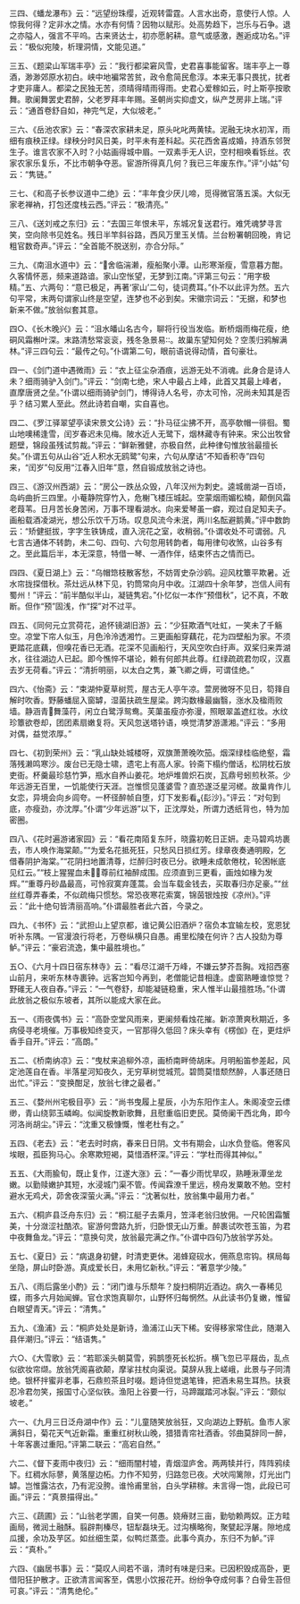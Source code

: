 <!-- { "loadSidebar": true } -->

三四、《蟠龙瀑布》云：“远望纷珠缨，近观转雷霆。人言水出奇，意使行人惊。人惊我何得？定非水之情。水亦有何情？因物以赋形。处高势趋下，岂乐与石争。退之亦隘人，强言不平呜。古来贤达士，初亦愿躬耕。意气或感激，邂逅成功名。”评云：“极似宛陵，析理洞情，文能见道。”

三五、《题梁山军瑞丰亭》云：“我行都梁窘风雪，史君喜事能留客。瑞丰亭上一尊酒，渺渺郊原水初白。峡中地褊常苦贫，政令愈简民愈淳。本来无事只畏扰，扰者才吏非庸人。都梁之民独无苦，须晴得晴雨得雨。史君心爱稼如云，时上斯亭按歌舞。歌阑舞罢史君醉，父老罗拜丰年赐。圣朝尚实抑虚文，纵产芝房非上瑞。”评云：“通首卷舒自如，神完气足，大似坡老。”

三六、《岳池农家》云：“春深农家耕未足，原头叱叱两黄犊。泥融无块水初浑，雨细有痕秧正绿。绿秧分时风日美，时平未有差科起。买花西舍喜成婚，持酒东邻贺生子。谁言农家不入时？小姑画得城中眉。一双素手无人识，空村相唤看铄丝。农家农家乐复乐，不比市朝争夺恶。宦游所得真几何？我已三年废东作。”评“小姑”句云：“隽链。”

三七、《和高子长参议道中二绝》云：“丰年食少厌儿啼，觅得微官落五溪。大似无家老禅衲，打包还度栈云西。”评云：“极清亮。”

三八、《送刘戒之东归》云：“去国三年恨未平，东城况复送君行。难凭魂梦寻言笑，空向除书见姓名。残日半竿斜谷路，西风万里玉关情。兰台粉署朝回晚，肯记粗官数奇声。”评云：“全首能不脱送别，亦合分际。”

三九、《南沮水道中》云：“舍临湍濑，瘦船聚小潭。山形寒渐瘦，雪意暮方酣。久客情怀恶，频来道路谙。家山空怅望，无梦到江南。”评第三句云：“用字极精。”五、六两句：“意已极足，再著‘家山’二句，徒词费耳。”仆不以此评为然。五六句平常，末两句谓家山终是空望，连梦也不必到矣。宋徽宗词云：“无据，和梦也新来不做。”放翁似套其意。

四○、《长木晚兴》云：“沮水皤山名古今，聊将行役当发临。断桥烟雨梅花瘦，绝硐风霜槲叶深。末路清愁常衮衮，残冬急景易。故巢东望知何处？空羡归鸦解满林。”评三四句云：“最传之句。”仆谓第二句，眼前语说得动情，首句豪壮。

四一、《剑门道中遇微雨》云：“衣上征尘杂酒痕，远游无处不消魂。此身合是诗人未？细雨骑驴入剑门。”评云：“剑南七绝，宋人中最占上峰，此首又其最上峰者，直摩唐贤之垒。”仆谓以细雨骑驴剑门，博得诗人名号，亦太可怜，况尚未知其是否乎？结习累人至此。然此诗若自嘲，实自喜也。

四二、《罗江驿翠望亭读宋景文公诗》云：“扑马征尘拂不开，高亭欹帽一徘徊。蜀山地噢稀逢雪，闰岁春迟未见梅。陂水近人无鹭下，烟林藏寺有钟来。宋公出牧曾题壁，锦段虽残试剪裁。”评云：“鲜新雅健，亦极自然，此种律句惟放翁最擅长矣。”仆谓五句从山谷“近人积水无鸥鹭”句来，六句从摩诘“不知香积寺”四句来，“闰岁”句反用“江春入旧年”意，然自锻成放翁之诗也。

四三、《游汉州西湖》云：“房公一跌丛众毁，八年汉州为刺史。逵城凿湖一百顷，岛屿曲折三四里。小菴静院穿竹入，危榭飞楼压城起。空蒙烟雨媚松楠，颠倒风霜老葭苇。日月苦长身苦闲，万事不理看湖水。向来爱琴虽一癖，观过自足知夫子。画船载酒凌湖光，想公乐饮千万场。叹息风流今未泯，两川名酝避鹅黄。”评中数韵云：“矫健挺拔，字字生铁铸成，直入浣花之室，收稍弱。”仆谓收处不可谓弱。凡七言古通体不转韵，未二句、四句、六句忽用转韵者，每用律句收煞，山谷多有之。至此篇后半，本无深意，特借一琴、一酒作伴，结束怀古之情而已。

四四、《夏日湖上》云：“乌帽筇枝散客愁，不妨胥史杂沙鸥。迎风枕簟平欺暑。近水帘拢探借秋。茶灶远从林下见，钓筒常向月中收。江湖四十余年梦，岂信人间有蜀州！”评云：“前半酷似半山，凝链隽宕。”仆忆似一本作“预借秋”，记不真，不敢断。但作“预”固浅，作“探”对不过平。

四五、《同何元立赏荷花，追怀镜湖旧游》云：“少狂欺酒气吐虹，一笑未了千觞空。凉堂下帘人似玉，月色泠泠透湘竹。三更画船穿藕花，花为四壁船为家。不须更踏花底藕，但嗅花香已无酒。花深不见画船行，天风空吹白纡声。双桨归来弄湖水，往往湖边人已起。即今憔悴不堪论，赖有何郎共此尊。红绿疏疏君勿叹，汉嘉去岁无荷看。”评云：“清折明丽，以太白之隽，兼飞卿之缛，可谓佳绝。”

四六、《怡斋》云：“束湖仲夏草树荒，屋古无人亭午凉。萱房微呀不见日，笱箨自解时吹香。野藤蟠屈入窗罅，湿菌扶疏生屋梁。跨沟数椽最幽翳，涨水及楹雨败墙。静涵青舞藻荇，闲立白鹭浮鸳鸯。芙蕖虽瘦亦弥漫，照眼翠盖遮红妆。水纹珍簟欲卷却，团团素扇嫩复将。天风忽送塔钤语，唤觉清梦游潇湘。”评云：“多用对偶，益觉浓厚。”

四七、《初到荣州》云：“乳山缺处城楼呀，双旗萧萧晚吹笳。烟深绿桂临绝壑，霜落残濑鸣寒沙。废台已无隐士啸，遗宅上有高人家。铃斋下榻约僧话，松阴枕石放吏衙。杯羹最珍慈竹笋，瓶水自养山姜花。地炉堆兽炽石炭，瓦鼎号蚓煎秋茶。少年远游无百里，一饥能使行天涯。岂惟惯见蓬婆雪？直恐遂泛星河槎。故巢肯作儿女恋，异境会向乡闾夸。一杯径醉帧自堕，灯下发影看{髟沙}。”评云：“对句到底，亦瘦劲，亦沈厚。”仆谓“少年远游”以下，正沈厚处，所谓力透纸背也，特为加密圈。

四八、《花时遍游诸家园》云：“看花南陌复东阡，晓露初乾日正妍。走马碧鸡坊裹去，市人唤作海棠颠。”“为爱名花抵死狂，只愁风日损红芳。绿章夜奏通明殿，乞借春阴护海棠。”“花阴扫地置清尊，烂醉归时夜已分。欲睡未成欹倦枕，轮困帐底见红云。”“枝上猩猩血未，尊前红袖醉成围。应须直到三更看，画烛如椽为发辉。”“重尊丹砂晶最高，可怜寂寞弃蓬蒿。会当车载金钱去，买取春归亦足豪。”“丝丝红尊弄春柔，不似疏梅只惯愁。常恐夜寒花索寞，锦茵银烛按《凉州》。”评云：“此十绝句皆清丽高响。”仆谓最胜者此六首，今录之。

四九、《书怀》云：“武担山上望京都，谁记黄公旧酒炉？宿负本宜输左校，宽恩犹听补东隅。一官漫浪行将老，万卷纵横只自愚。甫里松陵在何许？古人投劾为尊鲈。”评云：“豪宕流逸，集中最胜境也。”

五○、《六月十四日宿东林寺》云：“看尽江湖千万峰，不嫌云梦芥吾胸。戏招西塞山前月，来听东林寺裹钟。远客岂知今再到，老僧能记昔相逢。虚窗熟睡谁惊觉？野碓无人夜自舂。”评云：“一气卷舒，却能凝链稳重，宋人惟半山最擅胜场。”仆谓此放翁之极似东坡者，其所以能成大家在此。

五一、《雨夜偶书》云：“高卧空堂风雨来，更阑频看烛花摧。新凉萧爽秋期近，多病侵寻老境催。万事极知终变灭，一官那得久低回？床头幸有《楞伽》在，更炷炉香手自开。”评云：“高朗。”

五二、《桥南纳凉》云：“曳杖来追柳外凉，画桥南畔倚胡床。月明船笛参差起，风定池莲自在香。半落星河知夜久，无穷草树觉城荒。碧筒莫惜颓然醉，人事还随日出忙。”评云：“变换酣足，放翁七律之最者。”

五三、《婺州州宅极目亭》云：“尚书曳履上星辰，小为东阳作主人。朱阁凌空云缥缈，青山绕郭玉嶙峋。似闻旋教新歌舞，且慰重临旧吏民。莫倚阑干西北角，即今河洛尚胡尘。”评云：“沈重又极慷慨，惟老杜有之。”

五四、《老去》云：“老去时时病，春来日日阴。文书有期会，山水负登临。倦客风埃眼，孤臣狗马心。余寒欺短褐，莫惜酒杯深。”评云：“学杜而得其神似。”

五五、《大雨腧旬，既止复作，江遂大涨》云：“一春少雨忧旱叹，熟睡湫潭坐龙嫩。以勤赎嫩护其短，水浸城门渠不管。传闻霖潦千里远，榜舟发粟敢不勉。空村避水无鸡犬，茆舍夜深萤火满。”评云：“沈著似杜，放翁集中最用力者。”

五六、《桐庐县泛舟东归》云：“桐江艇子去乘月，笠泽老翁归放佣。一尺轮困霜蟹美，十分潋涩社酷浓。宦游何啻路九折，归卧恨无山万重。醉裹试吹苍玉笛，为君中夜舞鱼龙。”评云：“意换句灵，放翁最完满之作。”仆谓中四句乃放翁学苏处。

五七、《夏日》云：“病退身初健，时清吏更休。渴蜂窥砚水，佣燕息帘钩。棋局每坐隐，屏山时卧游。真成爱长日，未用忆新秋。”评云：“著意学少陵。”

五八、《雨后露坐小酌》云：“闭门谁与乐颓年？旋扫桐阴近酒边。病久一春稀见蝶，雨多六月始闻蝉。官仓求饱真聊尔，山野怀归每惘然。从此读书仍复嫩，惟留白眼望青天。”评云：“清隽。”

五九、《渔浦》云：“桐庐处处是新诗，渔浦江山天下稀。安得移家常住此，随潮入县伴潮归。”评云：“结语隽。”

六○、《大雪歌》云：“若耶溪头朝莫雪，鸦鹊堕死长松折。横飞忽已平屐齿，乱点似欲妆帘缬。放翁凭阁喜欲颠，摩挲拄杖向渠说。莫辞从我上嵯峨，此景与子同清绝。银杯拌蜜非老事，石鼎煎茶且时啜。题诗但觉退笔锋，把酒未易生耳热。扶衰忍冷君勿笑，报国寸心坚似铁。渔阳上谷要一行，马蹄蹴踏河冰裂。”评云：“颇似坡老。”

六一、《九月三日泛舟湖中作》云：“儿童随笑放翁狂，又向湖边上野航。鱼市人家满斜日，菊花天气近新霜。重重红树秋山晚，猎猎青帘社酒香。邻曲莫辞同一醉，十年客裹过重阳。”评第二联云：“高宕自然。”

六二、《督下麦雨中夜归》云：“细雨闇村墟，青烟湿庐舍。两两犊并行，阵阵鸦续下。红稠水际蓼，黄落屋边柘。力作不知劳，归路忽已夜。犬吠闯篱隙，灯光出门罅。岂惟露沽衣，乃有泥没胯。谁怜甫里翁，白头学耕稼。未言得一饱，此段已可画。”评云：“真景描得出。”

六三、《蔬圃》云：“山翁老学圃，自笑一何愚。娆瘠财三亩，勤劬赖两奴。正方畦画局，微润土融酥。翦辟荆榛尽，钮犁磊块无。过沟横略徇，聚甓起浮屠。隙地成瓜援，余功及芋区。如丝细生菜，似鸭烂蒸壶。此事今真办，东归不为鲈。”评云：“真朴。”

六四、《幽居书事》云：“莫叹人间若不谐，清时有味是归来。已因积毁成高卧，更借阳狂护散才。正欲清言闻客至，偶思小饮报花开。纷纷争夺成何事？白骨生苔但可哀。”评云：“清隽绝伦。”

